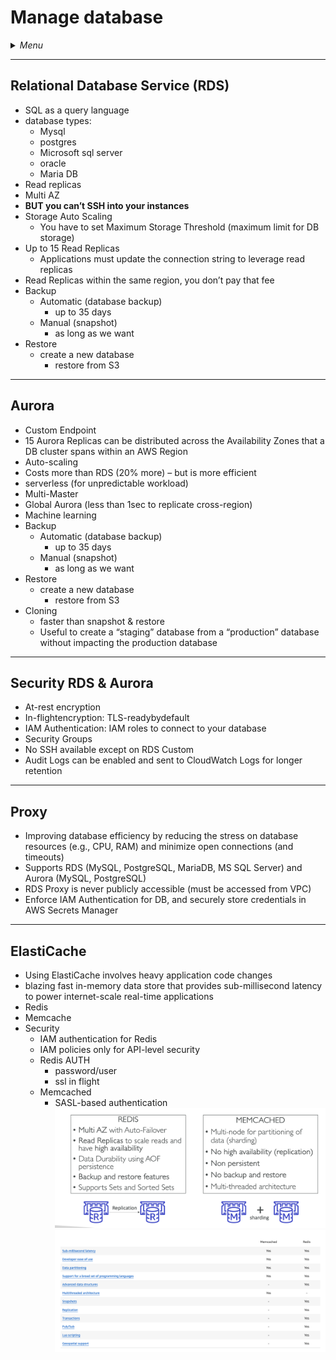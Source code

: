 # Manage database

<details>
 <summary><i>Menu</i></summary>

- [RDS](#relational-database-service-rds)
- [Aurora](#aurora)
- [ElastiCache](#elasticache)
</details>

---
## Relational Database Service (RDS)
- SQL as a query language
- database types:
  - Mysql
  - postgres
  - Microsoft sql server
  - oracle
  - Maria DB
- Read replicas
- Multi AZ
- __BUT you can’t SSH into your instances__
- Storage Auto Scaling
  - You have to set Maximum Storage Threshold (maximum limit for DB storage)
- Up to 15 Read Replicas
  - Applications must update the connection string to leverage read replicas
- Read Replicas within the same region, you don’t pay that fee
- Backup
  - Automatic (database backup)
    - up to 35 days
  - Manual (snapshot)
    - as long as we want
- Restore
  - create a new database
    - restore from S3

---
## Aurora
- Custom Endpoint
- 15 Aurora Replicas can be distributed across the Availability Zones that a DB cluster spans within an AWS Region
- Auto-scaling
- Costs more than RDS (20% more) – but is more efficient
- serverless (for unpredictable workload)
- Multi-Master
- Global Aurora (less than 1sec to replicate cross-region)
- Machine learning
- Backup
  - Automatic (database backup)
    - up to 35 days
  - Manual (snapshot)
    - as long as we want
- Restore
  - create a new database
    - restore from S3
- Cloning
  - faster than snapshot & restore
  - Useful to create a “staging” database from a “production” database without impacting the production database

---
## Security RDS & Aurora
- At-rest encryption
- In-flightencryption: TLS-readybydefault
- IAM Authentication: IAM roles to connect to your database
- Security Groups
- No SSH available except on RDS Custom
- Audit Logs can be enabled and sent to CloudWatch Logs for longer retention


---
## Proxy
- Improving database efficiency by reducing the stress on database resources (e.g., CPU, RAM) and minimize open connections (and timeouts)
- Supports RDS (MySQL, PostgreSQL, MariaDB, MS SQL Server) and Aurora (MySQL, PostgreSQL)
- RDS Proxy is never publicly accessible (must be accessed from VPC)
- Enforce IAM Authentication for DB, and securely store credentials in AWS Secrets Manager

---
## ElastiCache
- Using ElastiCache involves heavy application code changes
- blazing fast in-memory data store that provides sub-millisecond latency to power internet-scale real-time applications
- Redis
- Memcache
- Security
  - IAM authentication for Redis
  - IAM policies only for API-level security
  - Redis AUTH
    - password/user
    - ssl in flight
  - Memcached
    - SASL-based authentication
![redis vs memCache](../../images/redisVsMemCache_1.png)
![redis vs memCache](../../images/redisVsMemcache.png)